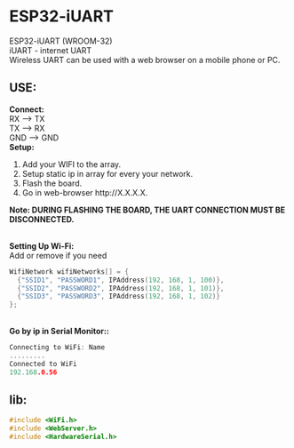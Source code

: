 # ESP32-iUART
ESP32-iUART (WROOM-32) <br>
iUART - internet UART<br>
Wireless UART can be used with a web browser on a mobile phone or PC.

<h2>USE:</h2>
<b>Connect:</b><br>
RX --> TX <br>
TX --> RX <br>
GND --> GND <br>
<b>Setup:</b><br>
<ol>
  <li>Add your WIFI to the array.</li>
  <li>Setup static ip in array for every your network.</li>
  <li>Flash the board.</li>
  <li>Go in web-browser http://X.X.X.X.</li>
</ol>
<b>Note: DURING FLASHING THE BOARD, THE UART CONNECTION MUST BE DISCONNECTED.</b>
<br><br>

<b>Setting Up Wi-Fi:</b><br>
Add or remove if you need
```C++
WifiNetwork wifiNetworks[] = {
  {"SSID1", "PASSWORD1", IPAddress(192, 168, 1, 100)},
  {"SSID2", "PASSWORD2", IPAddress(192, 168, 1, 101)},
  {"SSID3", "PASSWORD3", IPAddress(192, 168, 1, 102)}
};
```

<br>
<b>Go by ip in Serial Monitor::</b><br>

```C++
Connecting to WiFi: Name
.........
Connected to WiFi
192.168.0.56
```
<h2>lib:</h2>

```C++
#include <WiFi.h>
#include <WebServer.h>
#include <HardwareSerial.h>
```

